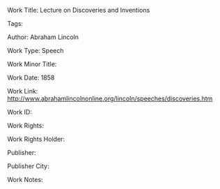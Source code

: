 Work Title: Lecture on Discoveries and Inventions 

Tags: 

Author: Abraham Lincoln

Work Type: Speech 

Work Minor Title:  

Work Date: 1858

Work Link: http://www.abrahamlincolnonline.org/lincoln/speeches/discoveries.htm 

Work ID:  

Work Rights:  

Work Rights Holder:  

Publisher:  

Publisher City:  

Work Notes: 

